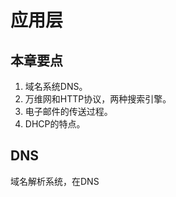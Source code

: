 <author-info date="1646232615294"></author-info>

# 应用层

## 本章要点

1. 域名系统DNS。
2. 万维网和HTTP协议，两种搜索引擎。
3. 电子邮件的传送过程。
4. DHCP的特点。

## DNS

域名解析系统，在DNS
